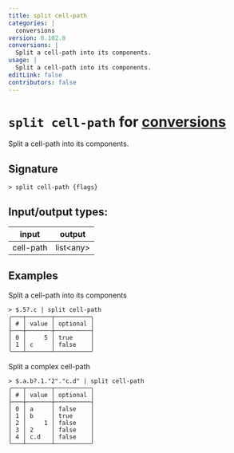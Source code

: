 ```yaml
---
title: split cell-path
categories: |
  conversions
version: 0.102.0
conversions: |
  Split a cell-path into its components.
usage: |
  Split a cell-path into its components.
editLink: false
contributors: false
---
```

<!-- This file is automatically generated. Please edit the command in https://github.com/nushell/nushell instead. -->

# `split cell-path` for [conversions](/commands/categories/conversions.md)

<div class='command-title'>Split a cell-path into its components.</div>

## Signature

```> split cell-path {flags} ```


## Input/output types:

| input     | output    |
| --------- | --------- |
| cell-path | list\<any\> |

## Examples

Split a cell-path into its components
```nu
> $.5?.c | split cell-path
╭───┬───────┬──────────╮
│ # │ value │ optional │
├───┼───────┼──────────┤
│ 0 │     5 │ true     │
│ 1 │ c     │ false    │
╰───┴───────┴──────────╯

```

Split a complex cell-path
```nu
> $.a.b?.1."2"."c.d" | split cell-path
╭───┬───────┬──────────╮
│ # │ value │ optional │
├───┼───────┼──────────┤
│ 0 │ a     │ false    │
│ 1 │ b     │ true     │
│ 2 │     1 │ false    │
│ 3 │ 2     │ false    │
│ 4 │ c.d   │ false    │
╰───┴───────┴──────────╯

```
